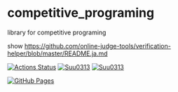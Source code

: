 # competitive_programing
library for competitive programing

show
https://github.com/online-judge-tools/verification-helper/blob/master/README.ja.md

[![Actions Status](https://github.com/Suu0313/competitive_programing/workflows/verify/badge.svg)](https://github.com/Suu0313/competitive_programing/actions)
[![Suu0313](https://img.shields.io/endpoint?url=https%3A%2F%2Fatcoder-badges.now.sh%2Fapi%2Fatcoder%2Fjson%2FSuu0313)](https://atcoder.jp/users/Suu0313)
[![Suu0313](https://img.shields.io/endpoint?url=https%3A%2F%2Fatcoder-badges.now.sh%2Fapi%2Fcodeforces%2Fjson%2FSuu0313)](https://codeforces.com/profile/Suu0313)

[![GitHub Pages](https://img.shields.io/static/v1?label=GitHub+Pages&message=+&color=brightgreen&logo=github)](https://Suu0313.github.io/competitive_programing/)